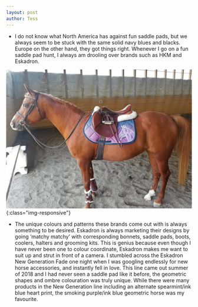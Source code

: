 ```yaml
---
layout: post
author: Tess
---
```

* I do not know what North America has against fun saddle pads, but we always seem to be stuck with the same solid navy blues and blacks. Europe on the other hand, they got things right. Whenever I go on a fun saddle pad hunt, I always am drooling over brands such as HKM and Eskadron. 

![Elan in Eskadron Pad](/assets/images/elan.jpg){:class="img-responsive"}

* The unique colours and patterns these brands come out with is always something to be desired. Eskadron is always marketing their designs by going ‘matchy matchy’ with corresponding bonnets, saddle pads, boots, coolers, halters and grooming kits. This is genius because even though I have never been one to colour coordinate, Eskadron makes me want to suit up and strut in front of a camera. I stumbled across the Eskadron New Generation Fade one night when I was googling endlessly for new horse accessories, and instantly fell in love. This line came out summer of 2018 and I had never seen a saddle pad like it before, the geometric shapes and ombre colouration was truly unique. While there were many products in the New Generation line including an alternate spearmint/ink blue heart print, the smoking purple/ink blue geometric horse was my favourite.